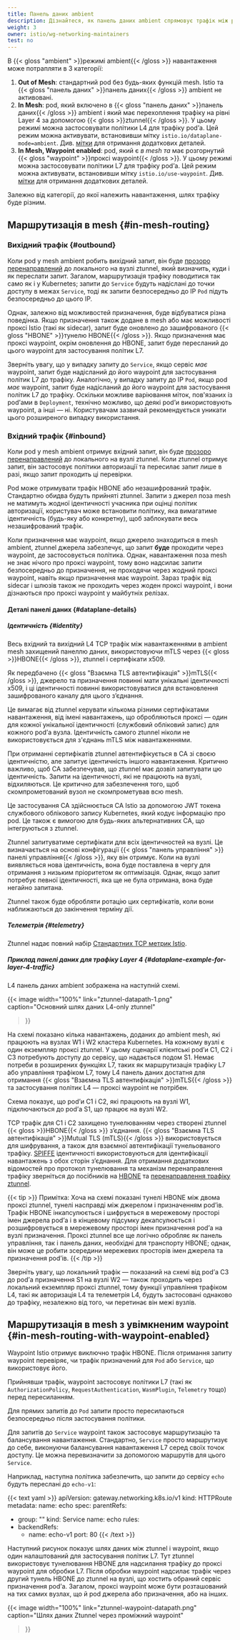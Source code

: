 ```yaml
---
title: Панель даних ambient
description: Дізнайтеся, як панель даних ambient спрямовує трафік між робочими навантаженнями в сервісній мережі.
weight: 3
owner: istio/wg-networking-maintainers
test: no
---
```


В {{< gloss "ambient" >}}режимі ambient{{< /gloss >}} навантаження може потрапляти в 3 категорії:

1. **Out of Mesh**: стандартний pod без будь-яких функцій mesh. Istio та {{< gloss "панель даних" >}}панель даних{{< /gloss >}} ambient не активовані.
2. **In Mesh**: pod, який включено в {{< gloss "панель даних" >}}панель даних{{< /gloss >}} ambient і який має перехоплення трафіку на рівні Layer 4 за допомогою {{< gloss >}}ztunnel{{< /gloss >}}. У цьому режимі можна застосовувати політики L4 для трафіку podʼа. Цей режим можна активувати, встановивши мітку `istio.io/dataplane-mode=ambient`. Див. [мітки](/docs/ambient/usage/add-workloads/#ambient-labels) для отримання додаткових деталей.
3. **In Mesh, Waypoint enabled**: pod, який є _в mesh_ _та_ має розгорнутий {{< gloss "waypoint" >}}проксі waypoint{{< /gloss >}}. У цьому режимі можна застосовувати політики L7 для трафіку podʼа. Цей режим можна активувати, встановивши мітку `istio.io/use-waypoint`. Див. [мітки](/docs/ambient/usage/add-workloads/#ambient-labels) для отримання додаткових деталей.

Залежно від категорії, до якої належить навантаження, шлях трафіку буде різним.

## Маршрутизація в mesh {#in-mesh-routing}

### Вихідний трафік {#outbound}

Коли pod у mesh ambient робить вихідний запит, він буде [прозоро перенаправлений](/docs/ambient/architecture/traffic-redirection) до локального на вузлі ztunnel, який визначить, куди і як переслати запит. Загалом, маршрутизація трафіку поводитися так само як і у Kubernetes; запити до `Service` будуть надіслані до точки доступу в межах `Service`, тоді як запити безпосередньо до IP `Pod` підуть безпосередньо до цього IP.

Однак, залежно від можливостей призначення, буде відбуватися різна поведінка. Якщо призначення також додане в mesh або має можливості проксі Istio (такі як sidecar), запит буде оновлено до зашифрованого {{< gloss "HBONE" >}}тунелю HBONE{{< /gloss >}}. Якщо призначення має проксі waypoint, окрім оновлення до HBONE, запит буде пересланий до цього waypoint для застосування політик L7.

Зверніть увагу, що у випадку запиту до `Service`, якщо сервіс _має_ waypoint, запит буде надісланий до його waypoint для застосування політик L7 до трафіку. Аналогічно, у випадку запиту до IP `Pod`, якщо pod _має_ waypoint, запит буде надісланий до його waypoint для застосування політик L7 до трафіку. Оскільки можливе варіювання міток, пов'язаних із podʼами в `Deployment`, технічно можливо, що деякі podʼи використовують waypoint, а інші — ні. Користувачам зазвичай рекомендується уникати цього розширеного випадку використання.

### Вхідний трафік {#inbound}

Коли pod у mesh ambient отримує вхідний запит, він буде [прозоро перенаправлений](/docs/ambient/architecture/traffic-redirection) до локального на вузлі ztunnel. Коли ztunnel отримує запит, він застосовує політики авторизації та пересилає запит лише в разі, якщо запит проходить ці перевірки.

Pod може отримувати трафік HBONE або незашифрований трафік. Стандартно обидва будуть прийняті ztunnel. Запити з джерел поза mesh не матимуть жодної ідентичності учасника при оцінці політик авторизації, користувач може встановити політику, яка вимагатиме ідентичність (будь-яку або конкретну), щоб заблокувати весь незашифрований трафік.

Коли призначення має waypoint, якщо джерело знаходиться в mesh ambient, ztunnel джерела забезпечує, що запит **буде** проходити через waypoint, де застосовується політика. Однак, навантаження поза mesh не знає нічого про проксі waypoint, тому воно надсилає запити безпосередньо до призначення, не проходячи через жодний проксі waypoint, навіть якщо призначення має waypoint. Зараз трафік від sidecar і шлюзів також не проходить через жоден проксі waypoint, і вони дізнаються про проксі waypoint у майбутніх релізах.


#### Деталі панелі даних {#dataplane-details}

##### Ідентичність {#identity}

Весь вхідний та вихідний L4 TCP трафік між навантаженнями в ambient mesh захищений панеллю даних, використовуючи mTLS через {{< gloss >}}HBONE{{< /gloss >}}, ztunnel і сертифікати x509.

Як передбачено {{< gloss "Взаємна TLS автентифікація" >}}mTLS{{< /gloss >}}, джерело та призначення повинні мати унікальні ідентичності x509, і ці ідентичності повинні використовуватися для встановлення зашифрованого каналу для цього зʼєднання.

Це вимагає від ztunnel керувати кількома різними сертифікатами навантаження, від імені навантажень, що обробляються проксі — один для кожної унікальної ідентичності (службовий обліковий запис) для кожного podʼа вузла. Ідентичність самого ztunnel ніколи не використовується для з'єднань mTLS між навантаженнями.

При отриманні сертифікатів ztunnel автентифікується в CA зі своєю ідентичністю, але запитує ідентичність іншого навантаження. Критично важливо, щоб CA забезпечував, що ztunnel має дозвіл запитувати цю ідентичність. Запити на ідентичності, які не працюють на вузлі, відхиляються. Це критично для забезпечення того, щоб скомпрометований вузол не скомпрометував всю mesh.

Це застосування CA здійснюється CA Istio за допомогою JWT токена службового облікового запису Kubernetes, який кодує інформацію про pod. Це також є вимогою для будь-яких альтернативних CA, що інтегруються з ztunnel.

Ztunnel запитуватиме сертифікати для всіх ідентичностей на вузлі. Це визначається на основі конфігурації {{< gloss "панель управління" >}}панелі управління{{< /gloss >}}, яку він отримує. Коли на вузлі виявляється нова ідентичність, вона буде поставлена в чергу для отримання з низьким пріоритетом як оптимізація. Однак, якщо запит потребує певної ідентичності, яка ще не була отримана, вона буде негайно запитана.

Ztunnel також буде обробляти ротацію цих сертифікатів, коли вони наближаються до закінчення терміну дії.

##### Телеметрія {#telemetry}

Ztunnel надає повний набір [Стандартних TCP метрик Istio](/docs/reference/config/metrics/).


##### Приклад панелі даних для трафіку Layer 4 {#dataplane-example-for-layer-4-traffic}

L4 панель даних ambient зображена на наступній схемі.

{{< image width="100%"
link="ztunnel-datapath-1.png"
caption="Основний шлях даних L4-only ztunnel"
>}}

На схемі показано кілька навантажень, доданих до ambient mesh, які працюють на вузлах W1 і W2 кластера Kubernetes. На кожному вузлі є один екземпляр проксі ztunnel. У цьому сценарії клієнтські podʼи C1, C2 і C3 потребують доступу до сервісу, що надається подом S1. Немає потреби в розширених функціях L7, таких як маршрутизація трафіку L7 або управління трафіком L7, тому L4 панель даних достатня для отримання {{< gloss "Взаємна TLS автентифікація" >}}mTLS{{< /gloss >}} та застосування політик L4 — проксі waypoint не потрібен.

Схема показує, що podʼи C1 і C2, які працюють на вузлі W1, підключаються до podʼа S1, що працює на вузлі W2.

TCP трафік для C1 і C2 захищено тунелюванням через створені ztunnel {{< gloss >}}HBONE{{< /gloss >}} зʼєднання. {{< gloss "Взаємна TLS автентифікація" >}}Mutual TLS (mTLS){{< /gloss >}} використовується для шифрування, а також для взаємної автентифікації тунельованого трафіку. [SPIFFE](https://github.com/spiffe/spiffe/blob/main/standards/SPIFFE.md) ідентичності використовуються для ідентифікації навантажень з обох сторін зʼєднання. Для отримання додаткових відомостей про протокол тунелювання та механізм перенаправлення трафіку зверніться до посібників на [HBONE](/docs/ambient/architecture/hbone) та [перенаправлення трафіку ztunnel](/docs/ambient/architecture/traffic-redirection).

{{< tip >}}
Примітка: Хоча на схемі показані тунелі HBONE між двома проксі ztunnel, тунелі насправді між джерелом і призначенням podʼів. Трафік HBONE інкапсулюється і шифрується в мережевому просторі імен джерела podʼа і в кінцевому підсумку декапсулюється і розшифровується в мережевому просторі імен призначення podʼа на вузлі призначення. Проксі ztunnel все ще логічно обробляє як панель управління, так і панель даних, необхідні для транспорту HBONE; однак, він може це робити зсередини мережевих просторів імен джерела та призначення podʼів.
{{< /tip >}}

Зверніть увагу, що локальний трафік — показаний на схемі від podʼа C3 до podʼа призначення S1 на вузлі W2 — також проходить через локальний екземпляр проксі ztunnel, тому функції управління трафіком L4, такі як авторизація L4 та телеметрія L4, будуть застосовані однаково до трафіку, незалежно від того, чи перетинає він межі вузлів.

## Маршрутизація в mesh з увімкненим waypoint {#in-mesh-routing-with-waypoint-enabled}

Waypoint Istio отримує виключно трафік HBONE. Після отримання запиту waypoint перевіряє, чи трафік призначений для `Pod` або `Service`, що використовує його.

Прийнявши трафік, waypoint застосовує політики L7 (такі як `AuthorizationPolicy`, `RequestAuthentication`, `WasmPlugin`, `Telemetry` тощо) перед пересиланням.

Для прямих запитів до `Pod` запити просто пересилаються безпосередньо після застосування політики.

Для запитів до `Service` waypoint також застосовує маршрутизацію та балансування навантаження. Стандартно, `Service` просто маршрутизує до себе, виконуючи балансування навантаження L7 серед своїх точок доступу. Це можна перевизначити за допомогою маршрутів для цього `Service`.

Наприклад, наступна політика забезпечить, що запити до сервісу `echo` будуть переслані до `echo-v1`:

{{< text yaml >}}
apiVersion: gateway.networking.k8s.io/v1
kind: HTTPRoute
metadata:
  name: echo
spec:
  parentRefs:
- group: ""
    kind: Service
    name: echo
  rules:
- backendRefs:
  - name: echo-v1
      port: 80
{{< /text >}}

Наступний рисунок показує шлях даних між ztunnel і waypoint, якщо один налаштований для застосування політик L7. Тут ztunnel використовує тунелювання HBONE для надсилання трафіку до проксі waypoint для обробки L7. Після обробки waypoint надсилає трафік через другий тунель HBONE до ztunnel на вузлі, що хостить обраний сервіс призначення podʼа. Загалом, проксі waypoint може бути розташований на тих самих вузлах, що й pod джерела або призначення, або на інших.

{{< image width="100%"
link="ztunnel-waypoint-datapath.png"
caption="Шлях даних Ztunnel через проміжний waypoint"
>}}
